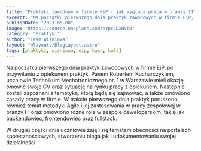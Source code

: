 ```yaml
---
title: "Praktyki zawodowe w firmie EiP - jak wygląda praca w branży IT"
excerpt: "Na początku pierwszego dnia praktyk zawodowych w firmie EiP, po przywitaniu z opiekunem praktyk, Panem Robertem Kucharczykiem, uczniowie Technikum Mechatronicznego nr. 1 w Warszawie mieli okazję omówić swoje CV"
publishDate: "2023-05-08"
image: "https://source.unsplash.com/eYpcLDXHVb0"
category: "Praktyki"
author: "Team Wiśniowa"
layout: "@layouts/BlogLayout.astro"
tags: [ptaktyki, wiśniowa, eip, kawa, kult]
---
```


Na początku pierwszego dnia praktyk zawodowych w firmie EiP, po przywitaniu z opiekunem praktyk, Panem Robertem Kucharczykiem, uczniowie Technikum Mechatronicznego nr. 1 w Warszawie mieli okazję omówić swoje CV oraz sytuację na rynku pracy z opiekunem. Następnie zostali zapoznani z tematyką, którą będą się zajmować, a także omówiono zasady pracy w firmie. W trakcie pierwszego dnia praktyk poruszono również temat metodyki Agile i jej zastosowania w pracy zespołowej w branży IT oraz omówiono różne role w zespole deweloperskim, takie jak backendowiec, frontendowiec oraz fullstack. 

W drugiej części dnia uczniowie zajęli się tematem obecności na portalach społecznościowych, stworzeniu bloga jak i udokumentowaniu swojej działalności. 